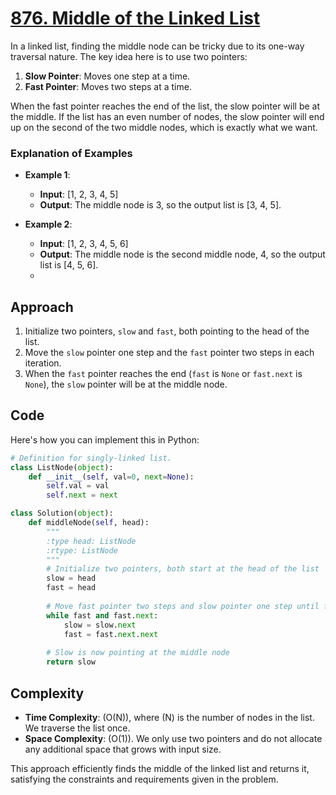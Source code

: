 # [876. Middle of the Linked List](https://leetcode.com/problems/middle-of-the-linked-list/description/)

In a linked list, finding the middle node can be tricky due to its one-way traversal nature. The key idea here is to use two pointers:

1. **Slow Pointer**: Moves one step at a time.
2. **Fast Pointer**: Moves two steps at a time.

When the fast pointer reaches the end of the list, the slow pointer will be at the middle. If the list has an even number of nodes, the slow pointer will end up on the second of the two middle nodes, which is exactly what we want.

### Explanation of Examples

- **Example 1**:
  - **Input**: [1, 2, 3, 4, 5]
  - **Output**: The middle node is 3, so the output list is [3, 4, 5].

- **Example 2**:
  - **Input**: [1, 2, 3, 4, 5, 6]
  - **Output**: The middle node is the second middle node, 4, so the output list is [4, 5, 6].
  - 
## Approach

1. Initialize two pointers, `slow` and `fast`, both pointing to the head of the list.
2. Move the `slow` pointer one step and the `fast` pointer two steps in each iteration.
3. When the `fast` pointer reaches the end (`fast` is `None` or `fast.next` is `None`), the `slow` pointer will be at the middle node.

## Code

Here's how you can implement this in Python:

```python
# Definition for singly-linked list.
class ListNode(object):
    def __init__(self, val=0, next=None):
        self.val = val
        self.next = next

class Solution(object):
    def middleNode(self, head):
        """
        :type head: ListNode
        :rtype: ListNode
        """
        # Initialize two pointers, both start at the head of the list
        slow = head
        fast = head
        
        # Move fast pointer two steps and slow pointer one step until fast reaches the end
        while fast and fast.next:
            slow = slow.next
            fast = fast.next.next
        
        # Slow is now pointing at the middle node
        return slow
```

## Complexity

- **Time Complexity**: \(O(N)\), where \(N\) is the number of nodes in the list. We traverse the list once.
- **Space Complexity**: \(O(1)\). We only use two pointers and do not allocate any additional space that grows with input size.


This approach efficiently finds the middle of the linked list and returns it, satisfying the constraints and requirements given in the problem.

